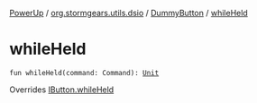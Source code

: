 [PowerUp](../../index.md) / [org.stormgears.utils.dsio](../index.md) / [DummyButton](index.md) / [whileHeld](./while-held.md)

# whileHeld

`fun whileHeld(command: Command): `[`Unit`](https://kotlinlang.org/api/latest/jvm/stdlib/kotlin/-unit/index.html)

Overrides [IButton.whileHeld](../-i-button/while-held.md)

